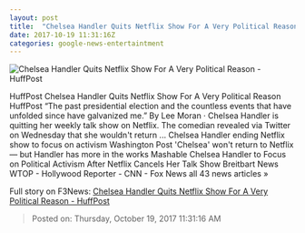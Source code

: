 ```yaml
---
layout: post
title:  "Chelsea Handler Quits Netflix Show For A Very Political Reason - HuffPost"
date: 2017-10-19 11:31:16Z
categories: google-news-entertaintment
---
```


![Chelsea Handler Quits Netflix Show For A Very Political Reason - HuffPost](https://img.huffingtonpost.com/asset/59e87f6c150000510d74662b.jpeg?cache=4uz2p6osuq&ops=1910_1000)

HuffPost Chelsea Handler Quits Netflix Show For A Very Political Reason HuffPost “The past presidential election and the countless events that have unfolded since have galvanized me.” By Lee Moran · Chelsea Handler is quitting her weekly talk show on Netflix. The comedian revealed via Twitter on Wednesday that she wouldn't return ... Chelsea Handler ending Netflix show to focus on activism Washington Post 'Chelsea' won't return to Netflix — but Handler has more in the works Mashable Chelsea Handler to Focus on Political Activism After Netflix Cancels Her Talk Show Breitbart News WTOP - Hollywood Reporter - CNN - Fox News all 43 news articles »


Full story on F3News: [Chelsea Handler Quits Netflix Show For A Very Political Reason - HuffPost](http://www.f3nws.com/n/hqr4AG)

> Posted on: Thursday, October 19, 2017 11:31:16 AM
